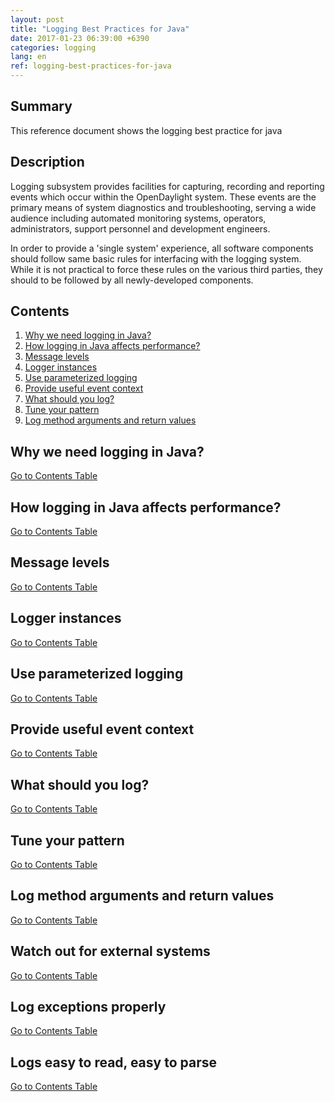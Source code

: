 ```yaml
---
layout: post
title: "Logging Best Practices for Java"
date: 2017-01-23 06:39:00 +6390
categories: logging
lang: en
ref: logging-best-practices-for-java
---
```


## **Summary**
This reference document shows the logging best practice for java

## **Description**
Logging subsystem provides facilities for capturing, recording and reporting events which occur within the OpenDaylight system. These events are the primary means of system diagnostics and troubleshooting, serving a wide audience including automated monitoring systems, operators, administrators, support personnel and development engineers.

In order to provide a 'single system' experience, all software components should follow same basic rules for interfacing with the logging system. While it is not practical to force these rules on the various third parties, they should to be followed by all newly-developed components.

## **Contents**
1. [Why we need logging in Java?](#why-we-need-logging-in-java)
1. [How logging in Java affects performance?](#how-logging-in-java-affects-performance)
1. [Message levels](#message-levels)
1. [Logger instances](#logger-instances)
1. [Use parameterized logging](#use-parameterized-logging)
1. [Provide useful event context](#provide-useful-event-context)
1. [What should you log?](#what-should-you-log)
1. [Tune your pattern](#tune-your-pattern)
1. [Log method arguments and return values](#log-method-arguments-and-return-values)

## **Why we need logging in Java?**
[Go to Contents Table](#contents)

## **How logging in Java affects performance?**
[Go to Contents Table](#contents)

## **Message levels**
[Go to Contents Table](#contents)

## **Logger instances**
[Go to Contents Table](#contents)

## **Use parameterized logging**
[Go to Contents Table](#contents)

## **Provide useful event context**
[Go to Contents Table](#contents)

## **What should you log?**
[Go to Contents Table](#contents)

## **Tune your pattern**
[Go to Contents Table](#contents)

## **Log method arguments and return values**
[Go to Contents Table](#contents)

## **Watch out for external systems**
[Go to Contents Table](#contents)

## **Log exceptions properly**
[Go to Contents Table](#contents)

## **Logs easy to read, easy to parse**
[Go to Contents Table](#contents)
